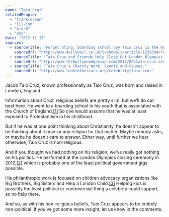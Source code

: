 ```yaml
---
name: "Taio Cruz"
relatedPeople:
  - "frank-ocean"
  - "lil-jon"
  - "b-o-b"
  - "psy"
date: "2012-11-17"
sources:
  - sourceTitle: "Forget bling, boarding school boy Taio Cruz is the R&B star with a difference. No wonder Cheryl and Simon love him."
    sourceUrl: "http://www.dailymail.co.uk/tvshowbiz/article-1229384/Forget-bling-boarding-school-boy-Taio-Cruz-R-B-star-difference-No-wonder-Cheryl-Simon-love-him.html"
  - sourceTitle: "Taio Cruz and Friends Help Close Out London Olympics."
    sourceUrl: "http://www.thehollywoodgossip.com/2012/08/taio-cruz-and-friends-help-close-out-london-olympics/"
  - sourceTitle: "Taio Cruz's Charity Work, Events and Causes."
    sourceUrl: "http://www.looktothestars.org/celebrity/taio-cruz"
---
```


Jacob Taio Cruz, known professionally as Taio Cruz, was born and raised in London, England.

Information about Cruz' religious beliefs are pretty slim, but we'll do our best here. He went to a boarding school in his youth that is associated with the Church of England.<a class="source-citation" href="http://www.dailymail.co.uk/tvshowbiz/article-1229384/Forget-bling-boarding-school-boy-Taio-Cruz-R-B-star-difference-No-wonder-Cheryl-Simon-love-him.html" title="Forget bling, boarding school boy Taio Cruz is the R&amp;B star with a difference. No wonder Cheryl and Simon love him.">[1]</a> So one would assume that he was at least exposed to Protestantism in his childhood.

But if he was at one point thinking about Christianity, he doesn't appear to be thinking about it now–or any religion for that matter. Maybe nobody asks, or maybe he doesn't care to answer. Either way, until further we hear otherwise, Taio Cruz is non-religious.

And if you thought we had nothing on his religion, we've really got nothing on his politics. He performed at the London Olympics closing ceremony in 2012,<a class="source-citation" href="http://www.thehollywoodgossip.com/2012/08/taio-cruz-and-friends-help-close-out-london-olympics/" title="Taio Cruz and Friends Help Close Out London Olympics.">[2]</a> which is probably one of the least political government gigs possible.

His philanthropic work is focused on children advocacy organizations like Big Brothers, Big Sisters and Help a London Child.<a class="source-citation" href="http://www.looktothestars.org/celebrity/taio-cruz" title="Taio Cruz&apos;s Charity Work, Events and Causes.">[3]</a> Helping kids is possibly the least political or controversial thing a celebrity could support, so no help there.

And so, as with his non-religious beliefs, Taio Cruz appears to be entirely non-political. If you've got some more insight, let us know in the comments.